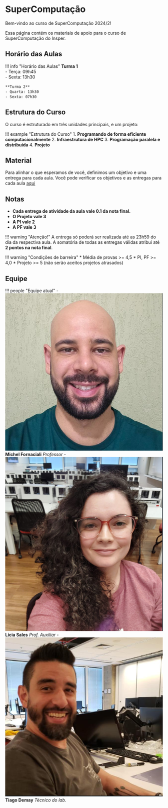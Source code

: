 # SuperComputação
Bem-vindo ao curso de SuperComputação 2024/2!

Essa página contém os materiais de apoio para o curso de SuperComputação do Insper.

## Horário das Aulas

!!! info "Horário das Aulas"
    **Turma 1**  
    - Terça: 09h45  
    - Sexta: 13h30
    
    **Turma 2**  
    - Quarta: 13h30  
    - Sexta: 07h30

## Estrutura do Curso

O curso é estruturado em três unidades principais, e um projeto:

!!! example "Estrutura do Curso"
    1. **Programando de forma eficiente computacionalmente**
    2. **Infraestrutura de HPC**
    3. **Programação paralela e distribuída**
    4. **Projeto**

## Material

Para alinhar o que esperamos de você, definimos um objetivo e uma entrega para cada aula. Você pode verificar os objetivos e as entregas para cada aula [aqui](aulas/index.md)



## Notas

- **Cada entrega de atividade da aula vale 0.1 da nota final.**
- **O Projeto vale 3**
- **A PI vale 2**
- **A PF vale 3**

!!! warning "Atenção!"
    A entrega só poderá ser realizada até as 23h59 do dia da respectiva aula. 
    A somatória de todas as entregas válidas atribui até **2 pontos na nota final**.

!!! warning "Condições de barreira"
    * Média de provas >= 4,5
    * PI, PF >= 4,0
    * Projeto >= 5 (não serão aceitos projetos atrasados)



## Equipe

!!! people "Equipe atual"
    - ![Michel](equipe/michel.png) **Michel Fornaciali** *Professor*
    - ![Lícia](equipe/licia.png) **Lícia Sales** *Prof. Auxiliar*
    - ![Demay](equipe/demay.png) **Tiago Demay** *Técnico do lab.*
  

